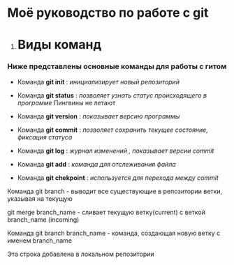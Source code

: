 # Моё руководство по работе с git
1. # Виды команд

### Ниже представлены основные команды для работы с гитом 
* Команда **git init** : *инициализирует новый репозиторий*

* Команда **git status** : *позволяет узнать статус происходящего в программе*
Пингвины не летают 

* Команда **git version** : *показывает версию программы* 

* Команда **git commit** : *позволяет сохранить текущее состояние, фиксация статуса* 

* Команда **git log** : *журнал изменений , показывает версии commit* 

* Команда **git add** : *команда для отслеживания файла* 

* Команда **git chekpoint** : *используется для перехода между commit* 

Команда git branch - выводит все существующие в репозитории ветки, указывая на текущую

git merge branch_name - сливает текущую ветку(current) с веткой branch_name (incoming)

Команда git branch branch_name - команда, создающая новую ветку с именем branch_name

Эта строка добавлена в локальном репозитории